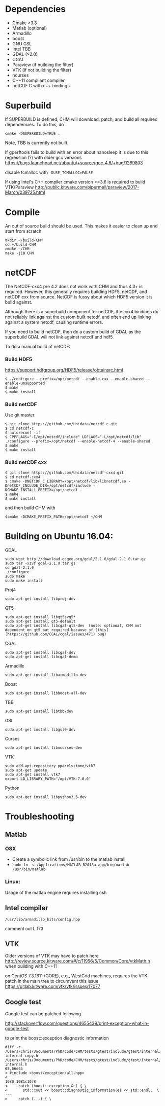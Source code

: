 # Dependencies
* Cmake >3.3
* Matlab (optional)
* Armadillo
* boost
* GNU GSL
* Intel TBB
* GDAL (>2.0)
* CGAL
* Paraview (if building the filter) 
* VTK (if not building the filter)
* ncurses
* C++11 compliant compiler
* netCDF C with c++ bindings

# Superbuild
If SUPERBUILD is defined, CHM will download, patch, and build all required dependencies. To do this, do

```
cmake -DSUPERBUILD=TRUE .
```

Note, TBB is currently not built.

If gperftools fails to build with an error about nanosleep it is due to this regression (?) with older gcc versions
https://bugs.launchpad.net/ubuntu/+source/gcc-4.6/+bug/1269803

disable tcmalloc with `-DUSE_TCMALLOC=FALSE`

If using Intel's C++ compiler cmake version >=3.6 is required to build VTK/Paraview
http://public.kitware.com/pipermail/paraview/2017-March/039725.html

# Compile

An out of source build should be used. This makes it easier to clean up and start from scratch.
```
mkdir ~/build-CHM
cd ~/build-CHM
cmake ~/CHM
make -j10 CHM
```


# netCDF
The NetCDF-cxx4 pre 4.2 does not work with CHM and thus 4.3+ is required. However, this generally requires building HDF5, netCDF, and netCDF cxx from source. NetCDF is fussy about which HDF5 version it is build against.

Although there is a superbuild component for netCDF,  the cxx4 bindings do not reliably link against the custom built netcdf, and often end up linking against a system netcdf, causing runtime errors. 

If you need to build netCDF, then do a custom build of GDAL as the superbuild GDAL will not link against netcdf and hdf5. 

To do a manual build of netCDF:
### Build HDF5
https://support.hdfgroup.org/HDF5/release/obtainsrc.html
```
$ ./configure --prefix=/opt/netcdf --enable-cxx --enable-shared --enable-unsupported
$ make
$ make install
```

### Build netCDF
Use git master
 ```
$ git clone https://github.com/Unidata/netcdf-c.git
$ cd netcdf-c
$ autoreconf -if
$ CPPFLAGS="-I/opt/netcdf/include" LDFLAGS="-L/opt/netcdf/lib" ./configure --prefix=/opt/netcdf --enable-netcdf-4 --enable-shared
$ make
$ make install
```

### Build netCDF cxx
```
$ git clone https://github.com/Unidata/netcdf-cxx4.git
$ cd netcdf-cxx4
$ cmake -DNETCDF_C_LIBRARY=/opt/netcdf/lib/libnetcdf.so -DnetCDF_INCLUDE_DIR=/opt/netcdf/include -DCMAKE_INSTALL_PREFIX=/opt/netcdf .
$ make
$ make install
```
and then build CHM with

```
$cmake -DCMAKE_PREFIX_PATH=/opt/netcdf ~/CHM
```

# Building on Ubuntu 16.04:

GDAL
```
sudo wget http://download.osgeo.org/gdal/2.1.0/gdal-2.1.0.tar.gz
sudo tar -xzvf gdal-2.1.0.tar.gz
cd gdal-2.1.0
./configure
sudo make
sudo make install
 ```
Proj4
```
sudo apt-get install libproj-dev
```

QT5
```
sudo apt-get install libqt5svg5*
sudo apt-get install qt5-default
sudo apt-get install libcgal-qt5-dev  (note: optional, CHM not dependent on qt5 but required because of [this](https://github.com/CGAL/cgal/issues/471) bug)
```
CGAL
```
sudo apt-get install libcgal-dev
sudo apt-get install libcgal-demo
```
Armadillo
```
sudo apt-get install libarmadillo-dev
```
Boost
```
sudo apt-get install libboost-all-dev
```
TBB
```
sudo apt-get install libtbb-dev
```
GSL
```
sudo apt-get install libgsl0-dev
```
Curses
```
sudo apt-get install libncurses-dev
```

VTK
```
sudo add-apt-repository ppa:elvstone/vtk7
sudo apt-get update
sudo apt-get install vtk7
export LD_LIBRARY_PATH="/opt/VTK-7.0.0"
```
Python
```
sudo apt-get install libpython3.5-dev
```

# Troubleshooting
## Matlab
### OSX 
* Create a symbolic link from /usr/bin to the matlab install
* ```sudo ln -s /Applications/MATLAB_R2013a.app/bin/matlab /usr/bin/matlab```

### Linux:
Usage of the matlab engine requires installing csh
## Intel compiler
    /usr/lib/armadillo_bits/config.hpp
comment out l. 173

## VTK
Older versions of VTK may have to patch here
http://review.source.kitware.com/#/c/11956/5/Common/Core/vtkMath.h
when building with C++11 

on CentOS 7.3.1611 (CORE), e.g., WestGrid machines, requires the VTK patch in the main tree to circumvent this issue
https://gitlab.kitware.com/vtk/vtk/issues/17077


## Google test
Google test can be patched following

http://stackoverflow.com/questions/4655439/print-exception-what-in-google-test

to print the boost::exception diagnostic information

    diff -r /Users/chris/Documents/PhD/code/CHM/tests/gtest/include/gtest/internal/gtest-internal copy.h /Users/chris/Documents/PhD/code/CHM/tests/gtest/include/gtest/internal/gtest-internal.h
    65,66d64
    < #include <boost/exception/all.hpp>
    < 
    1080,1081c1078
    <     catch (boost::exception &e) { \
    <       std::cout << boost::diagnostic_information(e) << std::endl;  \
    ---
    >     catch (...) { \
